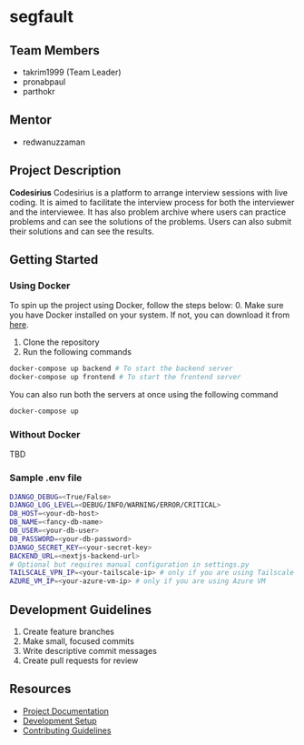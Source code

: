 # segfault

## Team Members

- takrim1999 (Team Leader)
- pronabpaul
- parthokr

## Mentor

- redwanuzzaman

## Project Description
**Codesirius**
Codesirius is a platform to arrange interview sessions with live coding. It is aimed to facilitate the interview process for both the interviewer and the interviewee.
It has also problem archive where users can practice problems and can see the solutions of the problems. Users can also submit their solutions and can see the results.

## Getting Started
### Using Docker
To spin up the project using Docker, follow the steps below:
0. Make sure you have Docker installed on your system. If not, you can download it from [here](https://docs.docker.com/get-docker/).
1. Clone the repository
2. Run the following commands
```bash
docker-compose up backend # To start the backend server
docker-compose up frontend # To start the frontend server
```
You can also run both the servers at once using the following command
```bash
docker-compose up
```

### Without Docker
TBD

### Sample .env file

```bash
DJANGO_DEBUG=<True/False>
DJANGO_LOG_LEVEL=<DEBUG/INFO/WARNING/ERROR/CRITICAL>
DB_HOST=<your-db-host>
DB_NAME=<fancy-db-name>
DB_USER=<your-db-user>
DB_PASSWORD=<your-db-password>
DJANGO_SECRET_KEY=<your-secret-key>
BACKEND_URL=<nextjs-backend-url>
# Optional but requires manual configuration in settings.py
TAILSCALE_VPN_IP=<your-tailscale-ip> # only if you are using Tailscale
AZURE_VM_IP=<your-azure-vm-ip> # only if you are using Azure VM

```

## Development Guidelines

1. Create feature branches
2. Make small, focused commits
3. Write descriptive commit messages
4. Create pull requests for review

## Resources

- [Project Documentation](docs/)
- [Development Setup](docs/setup.md)
- [Contributing Guidelines](https://github.com/Learnathon-By-Geeky-Solutions/segfault/wiki/Contributing)
